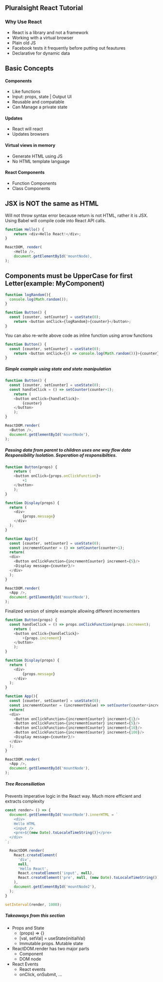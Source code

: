 ## Pluralsight React Tutorial

### Why Use React
* React is a library and not a framework
* Working with a virtual browser
* Plain old JS
* Facebook tests it frequently before putting out feautures
* Declarative for dynamic data

## Basic Concepts
#### Components
* Like functions
* Input: props, state | Output UI
* Reusable and compatable
* Can Manage a private state

#### Updates
* React will react
* Updates browsers

#### Virtual views in memory
* Generate HTML using JS
* No HTML template language

#### React Components
* Function Components
* Class Components

## JSX is NOT the same as HTML
Will not throw syntax error because return is not HTML, rather it is JSX.
Using Babel will compile code into React API calls.

```javascript
function Hello() {
	return <div>Hello React!</div>;
}

ReactDOM, render(
    <Hello />,
    document.getElementById('mountNode),
);
```

## Components must be UpperCase for first Letter(example: MyComponent)

```javascript
function logRandom(){
  console.log(Math.random());
}

function Button() {
  const [counter, setCounter] = useState(0);
	return <button onClick={logRandom}>{counter}</button>;
}
```

You can also re-write above code as inline function using arrow functions
```javascript
function Button() {
  const [counter, setCounter] = useState(0);
	return <button onClick={() => console.log(Math.random())}>{counter}</button>;
}
```

##### Simple example using state and state manipulation
```javascript
function Button() {
  const [counter, setCounter] = useState(0);
  const handleClick = () => setCounter(counter+1);
    return (
    <button onClick={handleClick}>
        {counter}
    </button>
    );
}

ReactDOM.render(
  <Button />, 
  document.getElementById('mountNode'),
);
```

##### Passing data from parent to children uses one way flow data **Responsibility Isolation**. Seperation of responsibilties. 

```javascript
function Button(props) {
    return (
    <button onClick={props.onClickFunction}>
        +1
    </button>
    );
}

function Display(props) {
  return (
    <div>
        {props.message}
    </div>
  );
}

function App(){
  const [counter, setCounter] = useState(0);
  const incrementCounter = () => setCounter(counter+1);
  return(
  <div>
    <Button onClickFunction={incrementCounter} increment={5}/>
    <Display message={counter}/>
  </div>
  );
}

ReactDOM.render(
  <App />, 
  document.getElementById('mountNode'),
);
```

Finalized version of simple example allowing different incrementers
```javascript
function Button(props) {
  const handleClick = () => props.onClickFunction(props.increment);
    return (
    <button onClick={handleClick}>
        +{props.increment}
    </button>
    );
}

function Display(props) {
  return (
    <div>
        {props.message}
    </div>
  );
}

function App(){
  const [counter, setCounter] = useState(0);
  const incrementCounter = (incrementValue) => setCounter(counter+incrementValue);
  return(
  <div>
    <Button onClickFunction={incrementCounter} increment={1}/>
    <Button onClickFunction={incrementCounter} increment={5}/>
    <Button onClickFunction={incrementCounter} increment={10}/>
    <Button onClickFunction={incrementCounter} increment={100}/>
    <Display message={counter}/>
  </div>
  );
}

ReactDOM.render(
  <App />, 
  document.getElementById('mountNode'),
);
```

##### Tree Reconsiliation
Prevents imperative logic in the React way. Much more efficient and extracts complexity

```javascript
const render= () => {
  document.getElementById('mountNode').innerHTML = `
	<div>
    Hello HTML
    <input />
    <pre>${(new Date).toLocaleTimeString()}</pre>
  </div>
`;

  ReactDOM.render(
    React.createElement(
      'div', 
      null, 
      'Hello React',
      React.createElement('input', null),
      React.createElement('pre', null, (new Date).toLocaleTimeString()),
    ),
    document.getElementById('mountNode2'),
  );
}

setInterval(render, 1000);
```

##### Takeaways from this section
* Props and State
    * (props) => {}
    * [val, setVal] = useState(initialVal)
    * Immutable props. Mutable state
* ReactDOM.render has two major parts
    * Component
    * DOM node
* React Events
    * React events 
    * onClick, onSubmit, ...
